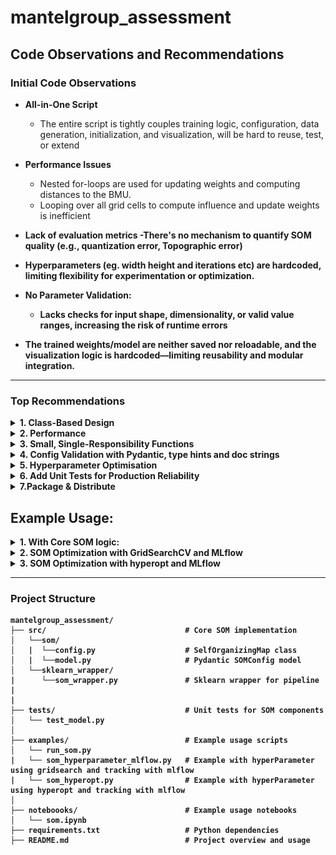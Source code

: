 # mantelgroup_assessment

## Code Observations and Recommendations

### Initial Code Observations

- <B>All-in-One Script</B>
   -  The entire script is tightly couples training logic, configuration, data generation, initialization, and visualization, will be hard to reuse, test, or extend
- <B>Performance Issues</B>
    -  Nested for-loops are used for updating weights and computing distances to the BMU.
    - Looping over all grid cells to compute influence and update weights is inefficient

- <B>Lack of evaluation metrics<B>
   -There's no mechanism to quantify SOM quality (e.g., quantization error, Topographic error)   
- Hyperparameters (eg. width height and  iterations etc) are hardcoded, limiting flexibility for experimentation or optimization.
- <B>No Parameter Validation<B>:
   - Lacks checks for input shape, dimensionality, or valid value ranges, increasing the risk of runtime errors   
- The trained weights/model are neither saved nor reloadable, and the visualization logic is hardcoded—limiting reusability and modular integration.

---

### Top Recommendations

<details>
<summary> 1. Class-Based Design </summary>
   - Introduced a `SelfOrganizingMap` class to encapsulate model logic and state.
   - Improved clarity and reusability.
<br>

| Before Refactor |   | After Refactor |
|-----------------|---|----------------|
| ![Before](./images/before.PNG) | ![VS](./images/vs.PNG) | ![After](./images/refactored.PNG) |



</details>

<details>
<summary> 2. Performance </summary>
- Instead of nested for loops for compute influence and update weights, We can use numpy vectorization and broad casting

<br>
| Before Refactor |   | After Refactor |
|-----------------|---|----------------|
| ![Before](./images/Updated_weights_old.PNG) | ![VS](./images/vs.PNG) | ![After](./images/Updated_weights_new.PNG) |
</details>


<details>
<summary>3. Small, Single-Responsibility Functions</summary>
    - Spliited into multiple smaller functions for more readability and maintainability
</details>    

<details>
<summary>4. Config Validation with Pydantic, type hints and doc strings</summary>
 
 - Config validation using Pydantic, with clear type hints and descriptive docstrings to enhance reliability, readability, and developer experience.
   - `SOMConfig` ensures proper types (e.g., `PositiveInt`, `alpha ∈ (0,1)`).
   -  Catches configuration errors early.
</details>   

<details>
<summary>5. Hyperparameter Optimisation </summary>

<details>
<summary>Option1. Hyperopt</summary>
- We can do find best parameter based on quantization error

| Hardcoded Parameter |   | Parameters as Pydantic Config |
|----------------------|---|---------------------|
| ![Old](./images/parameter_old.png) | ![VS](./images/vs.PNG) | ![New](./images/hyperopt_new.PNG) |

- Example: Given ./examples/som_hyperopt.py

</details>

<details>
<summary>Option2: Sklearn GridSearchCV</summary>

   - Seperated core logic SOM and created sklearn wrapper class to support SKlearn pipeline and Hyper parameter tuning like `GridSearchCV`.   
   Note:Below are my thought process on GridSearchCV with SOM
   - The code given for challenge manually tests two configurations of SOM training,so need to overcome with structured approach for bench marking by integrating with experiment tracking like MLflow.
      - First run: iterations=100, x_dim=10, y_dim=10
      - Second run: iterations=1000, x_dim=100, y_dim=100
   - As self organizing maps are unsupervised learning,so we can introduce some custom scorer with `Quantization Error' or any metrics related to SOM to use in GridSearchCV to evaluate.
   - Cross-validation isn't meaningful for SOMs; used `cv=[(slice(None), slice(None))]` to disable CV. 

### Original Challenge Code vs GridSearch

| Hardcoded Parameter |   | Parameters as Pydantic Config |
|----------------------|---|---------------------|
| ![Old](./images/parameter_old.png) | ![VS](./images/vs.PNG) | ![New](./images/parameter_new.PNG) |


| Feature                         | Original Challenge Code                                | GridSearchCV Implementation                                  |
|--------------------------------|---------------------------------------------------------|---------------------------------------------------------------|
| Automated parameter sweep    | Manually evaluated two hardcoded configurations         | Systematic testing of hyperparameter combinations             |
| Scoring via custom function  | No scoring logic applied — relied on manual inspection  | Evaluates SOM quality using domain-specific metrics (Quantization Error) |
| MLflow integration           | No logging or experiment tracking                       | Logs each trial with parameters|

</details>
</details>

<details>
<summary>6. Add Unit Tests for Production Reliability</summary>

- Implement a complete unit test suite using pytest to ensure functional correctness and prevent regressions
</details>

<details>
<summary>7.Package & Distribute</summary>

- Package the Kohonen SOM code as a Python module and publish it to Artifact Registry for secure, versioned distribution. This enables seamless installation via pip across notebooks, pipelines, and production environments.
- Containerize the application with Docker and expose it via a Flask API to enable easy access to SOM endpoints (e.g., BMU prediction)
</details>

## Example Usage:
<details>
<summary>1. With Core SOM logic:</summary>
<pre>
import numpy as np
from som.model import SelfOrganizingMap
from som.config import SOMConfig
   if __name__ == '__main__':
      data = np.random.random((100, 3))
      config = SOMConfig(width=20, height=20, input_dim=3, alpha=0.1, iterations=100)
      som = SelfOrganizingMap(config)
      som.fit(data)
      som.save_image("output.png")
</pre><br>      
      </details>   

<details>
<summary>2. SOM Optimization with GridSearchCV and MLflow </summary>

<pre>
import numpy as np
import mlflow
from sklearn.pipeline import Pipeline
from sklearn.model_selection import GridSearchCV
from src.sklearn_wrapper.som_wrapper import SOMWrapper

# A proper metrics for SOM need to be implemented (e.g Quantization error).For now made a prototype of dummy scorer and evaluate method, need to be coded with proper SOM metrics
def scorer(estimator, X):
    metrics = estimator.evaluate(X)
    return -metrics["quantization_error"]

if __name__ == "__main__":
    X = np.random.random((100, 3))

    pipeline = Pipeline([
        ("som", SOMWrapper())
    ])

    param_grid = {
        "som__width": [10, 20],
        "som__height": [10, 20],
        "som__alpha": [0.1, 0.5],
        "som__iterations": [100, 200],
    }

    grid_search = GridSearchCV(
        pipeline,
        param_grid=param_grid,
        scoring=scorer,
        cv=[(slice(None), slice(None))],
        verbose=2
    )

    with mlflow.start_run(run_name="SOM_GridSearch"):
        grid_search.fit(X)

        best_estimator = grid_search.best_estimator_
        best_som = best_estimator.named_steps["som"]

        metrics = best_som.evaluate(X)

        mlflow.log_params(grid_search.best_params_)
        mlflow.log_metrics(metrics)

        best_som.save_image("best_som.png")
        best_som.save_weights("best_weights.npy")

        mlflow.log_artifact("best_som.png")
        mlflow.log_artifact("best_weights.npy")

        print("Best Params:", grid_search.best_params_)
        print("Metrics:", metrics)
        
        
    # Train SOM
    som = SOMWrapper(width=10, height=10, input_dim=3, alpha=0.1, iterations=100)
    som.fit(X)
    som.save_model("/mnt/data/som_model")
    som.save_image("/mnt/data/som_output.png")
    
    # Load model and predict
    som_loaded = SOMWrapper.load_model("/mnt/data/som_model")
    predictions = som_loaded.predict(X)  
</pre>
</details>

<details>
<summary>3. SOM Optimization with hyperopt and MLflow</summary>

<pre>
 
 import numpy as np
import mlflow
from hyperopt import fmin, tpe, hp, STATUS_OK, Trials
from pathlib import Path
from src.som.model import SelfOrganizingMap  
from src.som.config import SOMConfig        

input_data = np.random.random((100, 3))          
SAVE_IMAGE_PATH = "artifacts/som_map.png"

def load_data(path):
    return np.load(path)

def define_search_space():
    return {
        'alpha': hp.uniform('alpha', 0.01, 0.5),
        'width': hp.quniform('width', 5, 30, 1),
        'height': hp.quniform('height', 5, 30, 1),
        'iterations': hp.quniform('iterations', 100, 1000, 10)
    }

def objective(params):
    data = input_data
    config = SOMConfig(
        width=int(params['width']),
        height=int(params['height']),
        input_dim=data.shape[1],
        alpha=float(params['alpha']),
        iterations=int(params['iterations'])
    )

    som = SelfOrganizingMap(config)
    som.fit(data)
    qe = som.quantization_error(data)  

    with mlflow.start_run(nested=True):
        mlflow.log_params(params)
        mlflow.log_metric("quantization_error", qe)

        Path(SAVE_IMAGE_PATH).parent.mkdir(parents=True, exist_ok=True)
        som.save_image(SAVE_IMAGE_PATH)
        mlflow.log_artifact(SAVE_IMAGE_PATH)

    return {'loss': qe, 'status': STATUS_OK}

def run_hyperopt():
    trials = Trials()
    best = fmin(
        fn=objective,
        space=define_search_space(),
        algo=tpe.suggest,
        max_evals=50,
        trials=trials
    )
    print("Best SOM hyperparameters:", best)

if __name__ == "__main__":
    mlflow.set_experiment("SOM Quantization Benchmark")
    run_hyperopt()

</pre>
</details>


---

### Project Structure
```
mantelgroup_assessment/
├── src/                               # Core SOM implementation
│   └──som/ 
│   |  └──config.py                    # SelfOrganizingMap class
│   |  └──model.py                     # Pydantic SOMConfig model             
│   └──sklearn_wrapper/
|      └──som_wrapper.py               # Sklearn wrapper for pipeline
|
|
├── tests/                             # Unit tests for SOM components
│   └── test_model.py
│
├── examples/                          # Example usage scripts
│   └── run_som.py
|   └── som_hyperparameter_mlflow.py   # Example with hyperParameter using gridsearch and tracking with mlflow
|   └── som_hyperopt.py                # Example with hyperParameter using hyperopt and tracking with mlflow
│
├── noteboooks/                        # Example usage notebooks
│   └── som.ipynb
├── requirements.txt                   # Python dependencies
├── README.md                          # Project overview and usage
```


